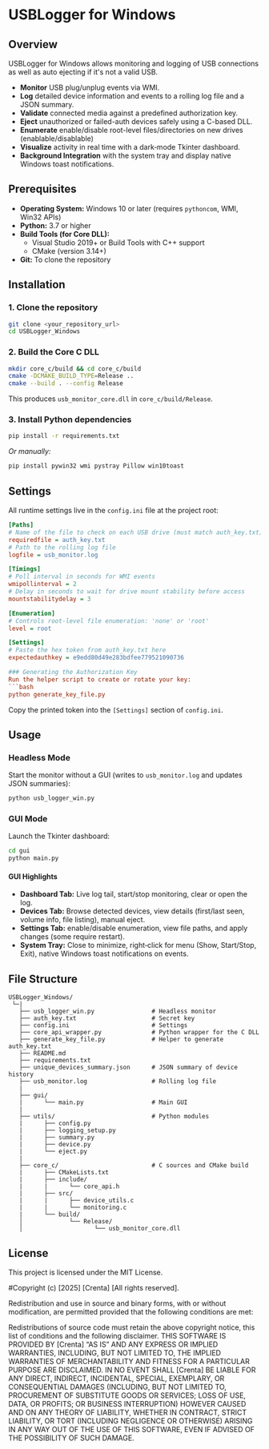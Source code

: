# USBLogger for Windows

## Overview

USBLogger for Windows allows monitoring and logging of USB connections as well as auto ejecting if it's not a valid USB.

- **Monitor** USB plug/unplug events via WMI.
- **Log** detailed device information and events to a rolling log file and a JSON summary.
- **Validate** connected media against a predefined authorization key.
- **Eject** unauthorized or failed-auth devices safely using a C-based DLL.
- **Enumerate** enable/disable root-level files/directories on new drives (enablable/disablable)
- **Visualize** activity in real time with a dark‑mode Tkinter dashboard.
- **Background Integration** with the system tray and display native Windows toast notifications.


## Prerequisites

- **Operating System:** Windows 10 or later (requires `pythoncom`, WMI, Win32 APIs)
- **Python:** 3.7 or higher
- **Build Tools (for Core DLL):**
  - Visual Studio 2019+ or Build Tools with C++ support
  - CMake (version 3.14+)
- **Git:** To clone the repository


## Installation

### 1. Clone the repository
```bash
git clone <your_repository_url>
cd USBLogger_Windows
```

### 2. Build the Core C DLL
```bash
mkdir core_c/build && cd core_c/build
cmake -DCMAKE_BUILD_TYPE=Release ..
cmake --build . --config Release
```
This produces `usb_monitor_core.dll` in `core_c/build/Release`.

### 3. Install Python dependencies
```bash
pip install -r requirements.txt
```  
_Or manually:_  
```bash
pip install pywin32 wmi pystray Pillow win10toast
```


## Settings

All runtime settings live in the `config.ini` file at the project root:

```ini
[Paths]
# Name of the file to check on each USB drive (must match auth_key.txt)
requiredfile = auth_key.txt
# Path to the rolling log file
logfile = usb_monitor.log

[Timings]
# Poll interval in seconds for WMI events
wmipollinterval = 2
# Delay in seconds to wait for drive mount stability before access
mountstabilitydelay = 3

[Enumeration]
# Controls root‑level file enumeration: 'none' or 'root'
level = root

[Settings]
# Paste the hex token from auth_key.txt here
expectedauthkey = e9edd80d49e283bdfee779521090736

### Generating the Authorization Key
Run the helper script to create or rotate your key:
```bash
python generate_key_file.py
```
Copy the printed token into the `[Settings]` section of `config.ini`.


## Usage

### Headless Mode
Start the monitor without a GUI (writes to `usb_monitor.log` and updates JSON summaries):
```bash
python usb_logger_win.py
```

### GUI Mode
Launch the Tkinter dashboard:
```bash
cd gui
python main.py
```

#### GUI Highlights
- **Dashboard Tab:** Live log tail, start/stop monitoring, clear or open the log.
- **Devices Tab:** Browse detected devices, view details (first/last seen, volume info, file listing), manual eject.
- **Settings Tab:** enable/disable enumeration, view file paths, and apply changes (some require restart).
- **System Tray:** Close to minimize, right‑click for menu (Show, Start/Stop, Exit), native Windows toast notifications on events.


## File Structure
```
USBLogger_Windows/
 └─| 
   ├── usb_logger_win.py                # Headless monitor
   ├── auth_key.txt                     # Secret key
   ├── config.ini                       # Settings
   ├── core_api_wrapper.py              # Python wrapper for the C DLL
   ├── generate_key_file.py             # Helper to generate auth_key.txt
   ├── README.md
   ├── requirements.txt
   ├── unique_devices_summary.json      # JSON summary of device history
   ├── usb_monitor.log                  # Rolling log file
   |
   ├── gui/
   |      └── main.py                   # Main GUI
   |
   ├── utils/                           # Python modules
   |      ├── config.py                 
   |      ├── logging_setup.py          
   |      ├── summary.py                
   |      ├── device.py                 
   |      └── eject.py                  
   | 
   ├── core_c/                          # C sources and CMake build
   |      ├── CMakeLists.txt
   |      ├── include/
   |      |      └── core_api.h
   |      ├── src/
   |      |      ├── device_utils.c
   |      |      └── monitoring.c
   |      └── build/
   │             └── Release/
   │                    └── usb_monitor_core.dll
```



## License
This project is licensed under the MIT License.

#Copyright (c) [2025] [Crenta] [All rights reserved].

Redistribution and use in source and binary forms, with or without modification, are permitted provided that the following conditions are met:

Redistributions of source code must retain the above copyright notice, this list of conditions and the following disclaimer. THIS SOFTWARE IS PROVIDED BY [Crenta] “AS IS” AND ANY EXPRESS OR IMPLIED WARRANTIES, INCLUDING, BUT NOT LIMITED TO, THE IMPLIED WARRANTIES OF MERCHANTABILITY AND FITNESS FOR A PARTICULAR PURPOSE ARE DISCLAIMED. IN NO EVENT SHALL [Crenta] BE LIABLE FOR ANY DIRECT, INDIRECT, INCIDENTAL, SPECIAL, EXEMPLARY, OR CONSEQUENTIAL DAMAGES (INCLUDING, BUT NOT LIMITED TO, PROCUREMENT OF SUBSTITUTE GOODS OR SERVICES; LOSS OF USE, DATA, OR PROFITS; OR BUSINESS INTERRUPTION) HOWEVER CAUSED AND ON ANY THEORY OF LIABILITY, WHETHER IN CONTRACT, STRICT LIABILITY, OR TORT (INCLUDING NEGLIGENCE OR OTHERWISE) ARISING IN ANY WAY OUT OF THE USE OF THIS SOFTWARE, EVEN IF ADVISED OF THE POSSIBILITY OF SUCH DAMAGE.



